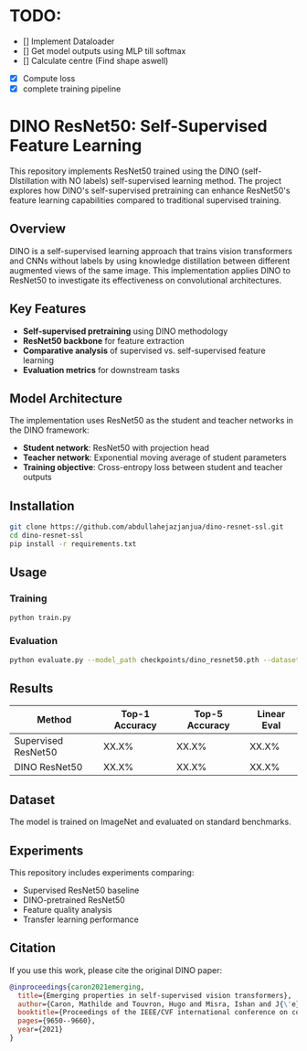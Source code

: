 # TODO:
- [] Implement Dataloader
- [] Get model outputs using MLP till softmax
- [] Calculate centre (Find shape aswell)
- [x] Compute loss
- [x] complete training pipeline 

# DINO ResNet50: Self-Supervised Feature Learning

This repository implements ResNet50 trained using the DINO (self-DIstillation with NO labels) self-supervised learning method. The project explores how DINO's self-supervised pretraining can enhance ResNet50's feature learning capabilities compared to traditional supervised training.

## Overview

DINO is a self-supervised learning approach that trains vision transformers and CNNs without labels by using knowledge distillation between different augmented views of the same image. This implementation applies DINO to ResNet50 to investigate its effectiveness on convolutional architectures.

## Key Features

- **Self-supervised pretraining** using DINO methodology
- **ResNet50 backbone** for feature extraction
- **Comparative analysis** of supervised vs. self-supervised feature learning
- **Evaluation metrics** for downstream tasks

## Model Architecture

The implementation uses ResNet50 as the student and teacher networks in the DINO framework:
- **Student network**: ResNet50 with projection head
- **Teacher network**: Exponential moving average of student parameters
- **Training objective**: Cross-entropy loss between student and teacher outputs

## Installation

```bash
git clone https://github.com/abdullahejazjanjua/dino-resnet-ssl.git
cd dino-resnet-ssl
pip install -r requirements.txt
```

## Usage

### Training
```bash
python train.py 
```

### Evaluation
```bash
python evaluate.py --model_path checkpoints/dino_resnet50.pth --dataset imagenet
```

## Results

| Method | Top-1 Accuracy | Top-5 Accuracy | Linear Eval |
|--------|---------------|---------------|-------------|
| Supervised ResNet50 | XX.X% | XX.X% | XX.X% |
| DINO ResNet50 | XX.X% | XX.X% | XX.X% |

## Dataset

The model is trained on ImageNet and evaluated on standard benchmarks.

## Experiments

This repository includes experiments comparing:
- Supervised ResNet50 baseline
- DINO-pretrained ResNet50
- Feature quality analysis
- Transfer learning performance

## Citation

If you use this work, please cite the original DINO paper:

```bibtex
@inproceedings{caron2021emerging,
  title={Emerging properties in self-supervised vision transformers},
  author={Caron, Mathilde and Touvron, Hugo and Misra, Ishan and J{\'e}gou, Herv{\'e} and Mairal, Julien and Bojanowski, Piotr and Joulin, Armand},
  booktitle={Proceedings of the IEEE/CVF international conference on computer vision},
  pages={9650--9660},
  year={2021}
}
```
